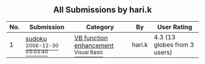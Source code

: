 ﻿<div align="center">

## All Submissions by hari\.k

</div>

No.  | Submission | Category | By   | User Rating
---- | ---------- | -------- | ---- | -----------
1 | [sudoku<br /><sup>2006-12-30 05:03:40</sup>](https://github.com/Planet-Source-Code/hari-k-sudoku__1-67521) | [VB function enhancement<br /><sup>Visual Basic</sup>](../ByCategory/vb-function-enhancement__1-25.md) | hari\.k | 4.3 (13 globes from 3 users)
